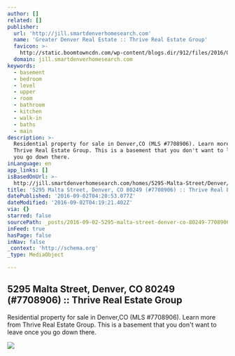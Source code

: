 ```yaml
---
author: []
related: []
publisher:
  url: 'http://jill.smartdenverhomesearch.com'
  name: 'Greater Denver Real Estate :: Thrive Real Estate Group'
  favicon: >-
    http://static.boomtowncdn.com/wp-content/blogs.dir/912/files/2016/05/TRG-logo-V-e1463945928413.jpg
  domain: jill.smartdenverhomesearch.com
keywords:
  - basement
  - bedroom
  - level
  - upper
  - room
  - bathroom
  - kitchen
  - walk-in
  - baths
  - main
description: >-
  Residential property for sale in Denver,CO (MLS #7708906). Learn more from
  Thrive Real Estate Group. This is a basement that you don't want to leave once
  you go down there.
inLanguage: en
app_links: []
isBasedOnUrl: >-
  http://jill.smartdenverhomesearch.com/homes/5295-Malta-Street/Denver/CO/80249/66214019/
title: '5295 Malta Street, Denver, CO 80249 (#7708906) :: Thrive Real Estate Group'
datePublished: '2016-09-02T04:20:53.077Z'
dateModified: '2016-09-02T04:19:21.402Z'
via: {}
starred: false
sourcePath: _posts/2016-09-02-5295-malta-street-denver-co-80249-7708906-thrive-rea.md
inFeed: true
hasPage: false
inNav: false
_context: 'http://schema.org'
_type: MediaObject

---
```

<article style=""><h1>5295 Malta Street, Denver, CO 80249 (#7708906) :: Thrive Real Estate Group</h1><p>Residential property for sale in Denver,CO (MLS #7708906). Learn more from Thrive Real Estate Group. This is a basement that you don't want to leave once you go down there.</p><img src="http://photos.boomtowncdn.com/metrolist/1280_boomver_1_7708906-1.jpg" /></article>